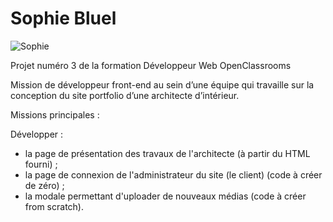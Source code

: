 # Sophie Bluel

![Sophie](/assets/images/sophie-bluel.png)

Projet numéro 3 de la formation Développeur Web OpenClassrooms

Mission de développeur front-end au sein d’une équipe qui travaille sur la conception du site portfolio d’une architecte d’intérieur.

Missions principales :

Développer :

- la page de présentation des travaux de l'architecte (à partir du HTML fourni) ;
- la page de connexion de l'administrateur du site (le client) (code à créer de zéro) ;
- la modale permettant d'uploader de nouveaux médias (code à créer from scratch).
